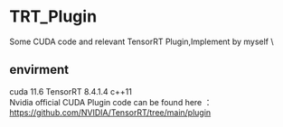 # TRT_Plugin
Some CUDA code and relevant TensorRT Plugin,Implement by myself \
## envirment
cuda 11.6
TensorRT 8.4.1.4
c++11 
\
Nvidia official CUDA Plugin code can be found here ： https://github.com/NVIDIA/TensorRT/tree/main/plugin
